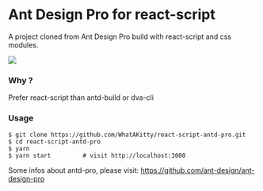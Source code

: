 
# Ant Design Pro for react-script

A project cloned from Ant Design Pro build with react-script and css modules.

![](https://camo.githubusercontent.com/4fb56777a828ddaf0e967a4d18dafa149d7106df/68747470733a2f2f67772e616c697061796f626a656374732e636f6d2f7a6f732f726d73706f7274616c2f784564427177537a766f5361706d6e536e596a552e706e67)

### Why ?

Prefer react-script than antd-build or dva-cli

### Usage

```shell
$ git clone https://github.com/WhatAKitty/react-script-antd-pro.git
$ cd react-script-antd-pro
$ yarn
$ yarn start         # visit http://localhost:3000
```

Some infos about antd-pro, please visit: https://github.com/ant-design/ant-design-pro
